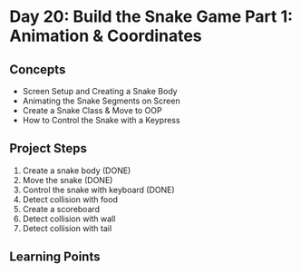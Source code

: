 # Day 20: Build the Snake Game Part 1: Animation & Coordinates
## Concepts
* Screen Setup and Creating a Snake Body
* Animating the Snake Segments on Screen
* Create a Snake Class & Move to OOP
* How to Control the Snake with a Keypress

## Project Steps
1. Create a snake body (DONE)
2. Move the snake (DONE)
3. Control the snake with keyboard (DONE)
4. Detect collision with food
5. Create a scoreboard
6. Detect collision with wall 
7. Detect collision with tail

## Learning Points
